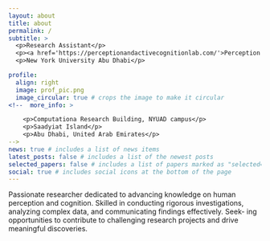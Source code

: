 ```yaml
---
layout: about
title: about
permalink: /
subtitle: >
  <p>Research Assistant</p> 
  <p><a href='https://perceptionandactivecognitionlab.com/'>Perception and Active Cognition Lab</a></p> 
  <p>New York University Abu Dhabi</p> 

profile:
  align: right
  image: prof_pic.png
  image_circular: true # crops the image to make it circular
<!--  more_info: >

    <p>Computationa Research Building, NYUAD campus</p>
    <p>Saadyiat Island</p>
    <p>Abu Dhabi, United Arab Emirates</p>
-->
news: true # includes a list of news items
latest_posts: false # includes a list of the newest posts
selected_papers: false # includes a list of papers marked as "selected={true}"
social: true # includes social icons at the bottom of the page
---
```


Passionate researcher dedicated to advancing knowledge on human perception and cognition. Skilled in conducting rigorous investigations, analyzing complex data, and communicating findings effectively. Seek- ing opportunities to contribute to challenging research projects and drive meaningful discoveries.

<!-- Write your biography here. Tell the world about yourself. Link to your favorite [subreddit](http://reddit.com). You can put a picture in, too. The code is already in, just name your picture `prof_pic.jpg` and put it in the `img/` folder.

# Put your address / P.O. box / other info right below your picture. You can also disable any of these elements by editing `profile` property of the YAML header of your `_pages/about.md`. Edit `_bibliography/papers.bib` and Jekyll will render your [publications page](/al-folio/publications/) automatically.

# Link to your social media connections, too. This theme is set up to use [Font Awesome icons](https://fontawesome.com/) and [Academicons](https://jpswalsh.github.io/academicons/), like the ones below. Add your Facebook, Twitter, LinkedIn, Google Scholar, or just disable all of them. -->
